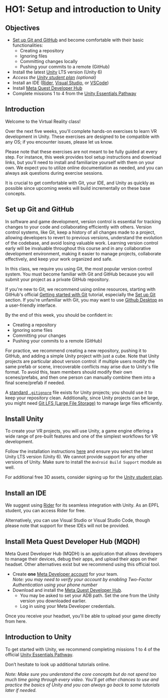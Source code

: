 # HO1: Setup and introduction to Unity

## Objectives
- [Set up Git and GitHub](#set-up-git-and-github) and become comfortable with their basic functionalities:
  - Creating a repository
  - Ignoring files
  - Committing changes locally
  - Pushing your commits to a remote (GitHub)
- Install the latest [Unity](https://unity.com/download) LTS version (Unity 6)
- _Access the [Unity student plan](https://unity.com/products/unity-student) (optional)_
- Install an IDE ([Rider](https://www.jetbrains.com/lp/dotnet-unity/), [Visual Studio](https://visualstudio.microsoft.com/vs/unity-tools/), or [VSCode](https://code.visualstudio.com/docs/other/unity))
- Install [Meta Quest Developer Hub](https://developers.meta.com/horizon/documentation/unity/ts-odh/)
- Complete missions 1 to 4 from the [Unity Essentials Pathway](https://learn.unity.com/pathway/unity-essentials)

## Introduction
Welcome to the Virtual Reality class!  

Over the next five weeks, you'll complete hands-on exercises to learn VR development in Unity. 
These exercises are designed to be compatible with any OS; if you encounter issues, please let us know.

Please note that these exercises are not meant to be fully guided at every step. 
For instance, this week provides tool setup instructions and download links, but you'll need to install and familiarize yourself with them on your own. 
We expect you to utilize online documentation as needed, and you can always ask questions during exercise sessions.

It is crucial to get comfortable with Git, your IDE, and Unity as quickly as possible since upcoming weeks will build incrementally on these base concepts.

## Set up Git and GitHub
In software and game development, version control is essential for tracking changes to your code and collaborating efficiently with others. 
Version control systems, like Git, keep a history of all changes made to a project, allowing developers to revert to previous versions, understand the evolution of the codebase, and avoid losing valuable work.
Learning version control early will be invaluable throughout this course and in any collaborative development environment, making it easier to manage projects, collaborate effectively, and keep your work organized and safe.

In this class, we require you using Git, the most popular version control system.
You must become familiar with Git and GitHub because you will submit your project as a private GitHub repository. 

If you're new to Git, we recommend using online resources, starting with GitHub's official [Getting started with Git](https://docs.github.com/en/get-started/getting-started-with-git) tutorial, 
especially the [Set up Git](https://docs.github.com/en/get-started/getting-started-with-git/set-up-git) section.
If you're unfamiliar with Git, you may want to use [Github Desktop](https://docs.github.com/en/desktop/overview/about-github-desktop) as a user-friendly interface.

By the end of this week, you should be confident in:

- Creating a repository
- Ignoring some files
- Committing your changes
- Pushing your commits to a remote (GitHub)

For practice, we recommend creating a new repository, pushing it to GitHub, and adding a simple Unity project with just a cube. 
Note that Unity projects are particular about version control: if multiple users modify the same prefab or scene, irrecoverable conflicts may arise due to Unity's file format. 
To avoid this, team members should modify their own scenes/prefabs, and then one person can manually combine them into a final scene/prefab if needed.

A [standard `.gitignore`](https://github.com/github/gitignore/blob/main/Unity.gitignore) file exists for Unity projects; you should use it to keep your repository clean. 
Additionally, since Unity projects can be large, you might need [Git LFS (Large File Storage)](https://docs.github.com/en/repositories/working-with-files/managing-large-files/configuring-git-large-file-storage) to manage large files efficiently.

## Install Unity
To create your VR projects, you will use Unity, a game engine offering a wide range of pre-built features and one of the simplest workflows for VR development.

Follow the installation instructions [here](https://unity.com/download) and ensure you select the latest Unity LTS version (Unity 6). We cannot provide support for any other versions of Unity. Make sure to install the `Android Build Support` module as well.

For additional free 3D assets, consider signing up for the [Unity student plan](https://unity.com/products/unity-student).

## Install an IDE
We suggest using [Rider](https://www.jetbrains.com/fr-fr/rider/) for its seamless integration with Unity. As an EPFL student, you can access Rider for free.

Alternatively, you can use Visual Studio or Visual Studio Code, though please note that support for these IDEs will not be provided.

## Install Meta Quest Developer Hub (MQDH)
Meta Quest Developer Hub (MQDH) is an application that allows developers to manage their devices, debug their apps, and upload their apps on their headset. Other alternatives exist but we recommend using this official tool.

- Create **one** [Meta Developer account](https://developers.facebook.com/docs/development/register/) for your team.  
  _Note: you may need to verify your account by enabling Two-Factor Authentication using your phone number_
- Download and install the [Meta Quest Developer Hub](https://developers.meta.com/horizon/documentation/unity/ts-odh/).
  - You may be asked to set your ADB path. Set the one from the Unity version you downloaded earlier.
  - Log in using your Meta Developer credentials.

Once you receive your headset, you'll be able to upload your game directly from here.

## Introduction to Unity
To get started with Unity, we recommend completing missions 1 to 4 of the official [Unity Essentials Pathway](https://learn.unity.com/pathway/unity-essentials).

Don’t hesitate to look up additional tutorials online.

_Note: Make sure you understand the core concepts but do not spend too much time going through every video. You'll get other chances to use and practice the basics of Unity and you can always go back to some tutorials later if needed._